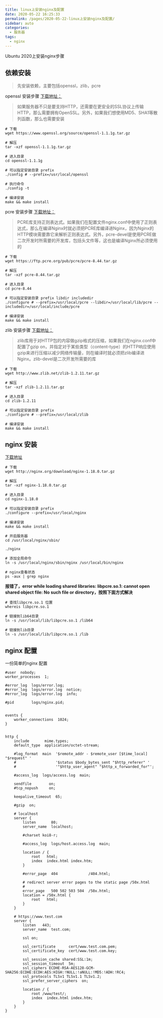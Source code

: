 ```yaml
---
title: linux上安装nginx及配置
date: 2020-05-22 16:25:33
permalink: /pages/2020-05-22-linux上安装nginx及配置/
sidebar: auto
categories: 
  - 服务器
tags: 
  - nginx
---
```


Ubuntu 2020上安装nginx步骤

<!-- more -->

## 依赖安装

> 先安装依赖，主要包括openssl，zlib，pcre

openssl 安装步骤 [下载地址：](https://www.openssl.org/source/)

> 如果服务器不只是要支持HTTP，还需要在更安全的SSL协议上传输HTTP，那么需要拥有OpenSSL。另外，如果我们想使用MD5、SHA1等散列函数，那么也需要安装

``` shell
# 下载
wget https://www.openssl.org/source/openssl-1.1.1g.tar.gz

# 解压
tar -xzf openssl-1.1.1g.tar.gz

# 进入目录
cd openssl-1.1.1g

# 可以指定安装目录 prefix
./config # --prefix=/usr/local/openssl

# 执行命令
./config -t

# 编译安装
make && make install

```

pcre 安装步骤 [下载地址：](https://ftp.pcre.org/pub/pcre/)

> PCRE库支持正则表达式。如果我们在配置文件nginx.conf中使用了正则表达式，那么在编译Nginx时就必须把PCRE库编译进Nginx，因为Nginx的HTTP模块需要靠它来解析正则表达式。另外，pcre-devel是使用PCRE做二次开发时所需要的开发库，包括头文件等，这也是编译Nginx所必须使用的

``` shell
# 下载
wget https://ftp.pcre.org/pub/pcre/pcre-8.44.tar.gz

# 解压
tar -xzf pcre-8.44.tar.gz

# 进入目录
cd pcre-8.44

# 可以指定安装目录 prefix libdir includedir
./configure # --prefix=/usr/local/pcre --libdir=/usr/local/lib/pcre --includedir=/usr/local/include/pcre

# 编译安装
make && make install

```

zlib 安装步骤 [下载地址：](http://www.zlib.net/)

> zlib库用于对HTTP包的内容做gzip格式的压缩，如果我们在nginx.conf中配置了gzip on，并指定对于某些类型（content-type）的HTTP响应使用gzip来进行压缩以减少网络传输量，则在编译时就必须把zlib编译进Nginx。zlib-devel是二次开发所需要的库

``` shell
# 下载
wget http://www.zlib.net/zlib-1.2.11.tar.gz

# 解压
tar -xzf zlib-1.2.11.tar.gz

# 进入目录
cd zlib-1.2.11

# 可以指定安装目录 prefix
./configure # --prefix=/usr/local/zlib

# 编译安装
make && make install

```

## nginx 安装

[下载地址](http://nginx.org/en/download.html)

``` shell
# 下载
wget http://nginx.org/download/nginx-1.18.0.tar.gz

# 解压
tar -xzf nginx-1.18.0.tar.gz

# 进入目录
cd nginx-1.18.0

# 可以指定安装目录 prefix
./configure --prefix=/usr/local/nginx

# 编译安装
make && make install

# 开启服务器
cd /usr/local/nginx/sbin/

./nginx

# 添加全局命令
ln -s /usr/local/nginx/sbin/nginx /usr/local/bin/nginx

# nginx查看状态
ps -aux | grep nginx

```

**报错了，error while loading shared libraries: libpcre.so.1: cannot open shared object file: No such file or directory，按照下面方式解决**

``` shell
# 查找libpcre.so.1 位置
whereis libpcre.so.1

# 链接到lib64目录
ln -s /usr/local/lib/libpcre.so.1 /lib64

# 链接到lib目录
ln -s /usr/local/lib/libpcre.so.1 /lib

```

## nginx 配置

一份简单的nginx 配置

``` shell
#user  nobody;
worker_processes  1;

#error_log  logs/error.log;
#error_log  logs/error.log  notice;
#error_log  logs/error.log  info;

#pid        logs/nginx.pid;


events {
    worker_connections  1024;
}


http {
    include       mime.types;
    default_type  application/octet-stream;

    #log_format  main  '$remote_addr - $remote_user [$time_local] "$request" '
    #                  '$status $body_bytes_sent "$http_referer" '
    #                  '"$http_user_agent" "$http_x_forwarded_for"';

    #access_log  logs/access.log  main;

    sendfile        on;
    #tcp_nopush     on;
    
    keepalive_timeout  65;

    #gzip  on;

    # localhost
    server {
        listen       80;
        server_name  localhost;

        #charset koi8-r;

        #access_log  logs/host.access.log  main;

        location / {
            root   html;
            index  index.html index.htm;
        }

        #error_page  404              /404.html;

        # redirect server error pages to the static page /50x.html
        #
        error_page   500 502 503 504  /50x.html;
        location = /50x.html {
            root   html;
        }
    }

    # https://www.test.com
    server {
        listen   443;
        server_name  test.com;

        ssl on;

        ssl_certificate      cert/www.test.com.pem;
        ssl_certificate_key  cert/www.test.com.key;
        
        ssl_session_cache shared:SSL:1m;
        ssl_session_timeout  5m;
        ssl_ciphers ECDHE-RSA-AES128-GCM-SHA256:ECDHE:ECDH:AES:HIGH:!NULL:!aNULL:!MD5:!ADH:!RC4;
        ssl_protocols TLSv1 TLSv1.1 TLSv1.2;
        ssl_prefer_server_ciphers  on;

        location / {
            root /www/test/;
            index  index.html index.htm;
        }
    }
}

```
